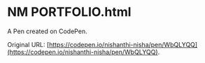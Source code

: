 # NM PORTFOLIO.html

A Pen created on CodePen.

Original URL: [https://codepen.io/nishanthi-nisha/pen/WbQLYQQ](https://codepen.io/nishanthi-nisha/pen/WbQLYQQ).

